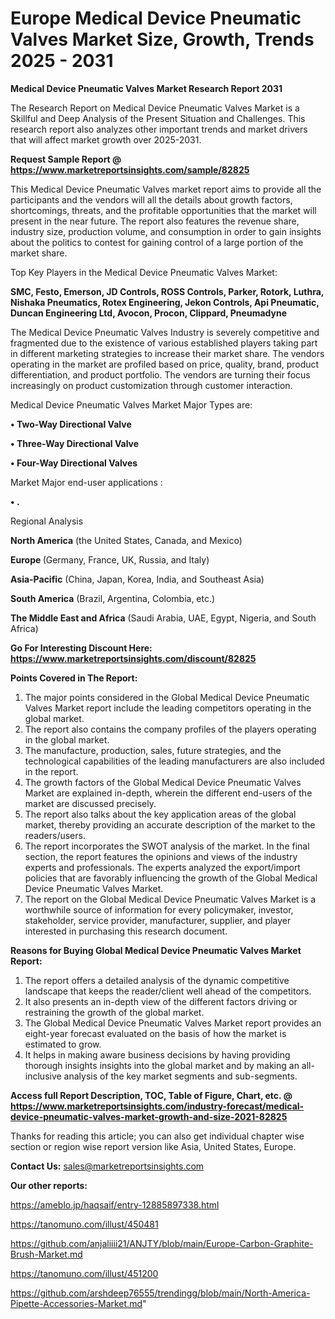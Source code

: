  # Europe Medical Device Pneumatic Valves Market Size, Growth, Trends 2025 - 2031

<strong>Medical Device Pneumatic Valves Market Research Report 2031</strong>

The Research Report on Medical Device Pneumatic Valves Market is a Skillful and Deep Analysis of the Present Situation and Challenges. This research report also analyzes other important trends and market drivers that will affect market growth over 2025-2031.

<strong>Request Sample Report @ <a href=https://www.marketreportsinsights.com/sample/82825>https://www.marketreportsinsights.com/sample/82825</a></strong>

This Medical Device Pneumatic Valves market report aims to provide all the participants and the vendors will all the details about growth factors, shortcomings, threats, and the profitable opportunities that the market will present in the near future. The report also features the revenue share, industry size, production volume, and consumption in order to gain insights about the politics to contest for gaining control of a large portion of the market share.

Top Key Players in the Medical Device Pneumatic Valves Market:

<strong>SMC, Festo, Emerson, JD Controls, ROSS Controls, Parker, Rotork, Luthra, Nishaka Pneumatics, Rotex Engineering, Jekon Controls, Api Pneumatic, Duncan Engineering Ltd, Avocon, Procon, Clippard, Pneumadyne</strong>

The Medical Device Pneumatic Valves Industry is severely competitive and fragmented due to the existence of various established players taking part in different marketing strategies to increase their market share. The vendors operating in the market are profiled based on price, quality, brand, product differentiation, and product portfolio. The vendors are turning their focus increasingly on product customization through customer interaction.

Medical Device Pneumatic Valves Market Major Types are:

<strong>• Two-Way Directional Valve

• Three-Way Directional Valve

• Four-Way Directional Valves</strong>

Market Major end-user applications :

<strong>• .</strong>

Regional Analysis

</u><strong><b>North America</b></strong> (the United States, Canada, and Mexico)

<strong><b>Europe </b></strong>(Germany, France, UK, Russia, and Italy)

<strong><b>Asia-Pacific</b></strong> (China, Japan, Korea, India, and Southeast Asia)

<strong><b>South America</b></strong> (Brazil, Argentina, Colombia, etc.)

<strong><b>The Middle East and Africa</b></strong> (Saudi Arabia, UAE, Egypt, Nigeria, and South Africa)

<strong>Go For Interesting Discount Here: <a href=https://www.marketreportsinsights.com/discount/82825>https://www.marketreportsinsights.com/discount/82825</a></strong>

<strong>Points Covered in The Report:</strong>
<ol>
  <li>The major points considered in the Global Medical Device Pneumatic Valves Market report include the leading competitors operating in the global market.</li>
  <li>The report also contains the company profiles of the players operating in the global market.</li>
  <li>The manufacture, production, sales, future strategies, and the technological capabilities of the leading manufacturers are also included in the report.</li>
  <li>The growth factors of the Global Medical Device Pneumatic Valves Market are explained in-depth, wherein the different end-users of the market are discussed precisely.</li>
  <li>The report also talks about the key application areas of the global market, thereby providing an accurate description of the market to the readers/users.</li>
  <li>The report incorporates the SWOT analysis of the market. In the final section, the report features the opinions and views of the industry experts and professionals. The experts analyzed the export/import policies that are favorably influencing the growth of the Global Medical Device Pneumatic Valves Market.</li>
  <li>The report on the Global Medical Device Pneumatic Valves Market is a worthwhile source of information for every policymaker, investor, stakeholder, service provider, manufacturer, supplier, and player interested in purchasing this research document.</li>
</ol>
<strong>Reasons for Buying Global Medical Device Pneumatic Valves Market Report:</strong>

<ol>
  <li>The report offers a detailed analysis of the dynamic competitive landscape that keeps the reader/client well ahead of the competitors.</li>
  <li>It also presents an in-depth view of the different factors driving or restraining the growth of the global market.</li>
  <li>The Global Medical Device Pneumatic Valves Market report provides an eight-year forecast evaluated on the basis of how the market is estimated to grow.</li>
  <li>It helps in making aware business decisions by having providing thorough insights insights into the global market and by making an all-inclusive analysis of the key market segments and sub-segments.</li>
</ol>
<strong>Access full Report Description, TOC, Table of Figure, Chart, etc. @ <a href=https://www.marketreportsinsights.com/industry-forecast/medical-device-pneumatic-valves-market-growth-and-size-2021-82825>https://www.marketreportsinsights.com/industry-forecast/medical-device-pneumatic-valves-market-growth-and-size-2021-82825</a></strong>


Thanks for reading this article; you can also get individual chapter wise section or region wise report version like Asia, United States, Europe.

<strong>Contact Us:</strong>
sales@marketreportsinsights.com

<strong>Our other reports:</strong>

<a href=https://ameblo.jp/haqsaif/entry-12885897338.html>https://ameblo.jp/haqsaif/entry-12885897338.html</a>

<a href=https://tanomuno.com/illust/450481>https://tanomuno.com/illust/450481</a>

<a href=https://github.com/anjaliiii21/ANJTY/blob/main/Europe-Carbon-Graphite-Brush-Market.md>https://github.com/anjaliiii21/ANJTY/blob/main/Europe-Carbon-Graphite-Brush-Market.md</a>

<a href=https://tanomuno.com/illust/451200>https://tanomuno.com/illust/451200</a>

<a href=https://github.com/arshdeep76555/trendingg/blob/main/North-America-Pipette-Accessories-Market.md>https://github.com/arshdeep76555/trendingg/blob/main/North-America-Pipette-Accessories-Market.md</a>"
